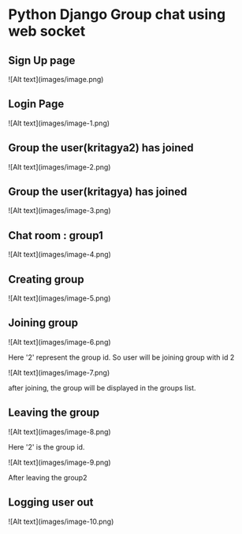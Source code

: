 <h1>Python Django Group chat using web socket</h1>

<h2>Sign Up page</h2>
![Alt text](images/image.png)

<h2>Login Page</h2>
![Alt text](images/image-1.png)

<h2>Group the user(kritagya2) has joined</h2>
![Alt text](images/image-2.png)

<h2>Group the user(kritagya) has joined</h2>
![Alt text](images/image-3.png)

<h2>Chat room : group1</h2>
![Alt text](images/image-4.png)

<h2>Creating group</h2>
![Alt text](images/image-5.png)

<h2>Joining group</h2>
![Alt text](images/image-6.png)
<p>Here '2' represent the group id. So user will be joining group with id 2</p>
![Alt text](images/image-7.png)
<p>after joining, the group will be displayed in the groups list.</p>

<h2>Leaving the group</h2>
![Alt text](images/image-8.png)
<p>Here '2' is the group id.</p>
![Alt text](images/image-9.png)
<p>After leaving the group2</p>

<h2>Logging user out</h2>
![Alt text](images/image-10.png)